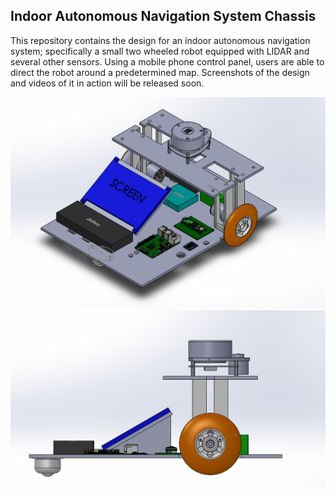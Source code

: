 ## Indoor Autonomous Navigation System Chassis

This repository contains the design for an indoor autonomous navigation system; specifically a small two wheeled robot equipped with LIDAR and several other sensors. Using a mobile phone control panel, users are able to direct the robot around a predetermined map. Screenshots of the design and videos of it in action will be released soon.

![Image of Robot Isometric](./RobotImages/RobotIsometric.png)
![Image of Robot Side](./RobotImages/RobotSide.png)

